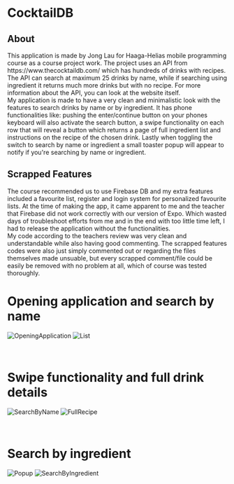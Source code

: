 # CocktailDB

<h2>About</h2>
This application is made by Jong Lau for Haaga-Helias mobile programming course as a course project work. The project uses an API from https://www.thecocktaildb.com/ which has hundreds of drinks with recipes. The API can search at maximum 25 drinks by name, while if searching using ingredient it returns much more drinks but with no recipe. For more information about the API, you can look at the website itself.

</br>
My application is made to have a very clean and minimalistic look with the features to search drinks by name or by ingredient. It has phone functionalities like: pushing the enter/continue button on your phones keyboard will also activate the search button, a swipe functionality on each row that will reveal a button which returns a page of full ingredient list and instructions on the recipe of the chosen drink. Lastly when toggling the switch to search by name or ingredient a small toaster popup will appear to notify if you're searching by name or ingredient.

</br>
<h2>Scrapped Features</h2>
The course recommended us to use Firebase DB and my extra features included a favourite list, register and login system for personalized favourite lists. At the time of making the app, it came apparent to me and the teacher that Firebase did not work correctly with our version of Expo. Which wasted days of troubleshoot efforts from me and in the end with too little time left, I had to release the application without the functionalities.

</br>
My code according to the teachers review was very clean and understandable while also having good commenting. The scrapped features codes were also just simply commented out or regarding the files themselves made unsuable, but every scrapped comment/file could be easily be removed with no problem at all, which of course was tested thoroughly.

</br>
<h1>Opening application and search by name</h1>

![OpeningApplication](readMePictures/OpeningApplication.png) ![List](readMePictures/List.png)

</br>
<h1>Swipe functionality and full drink details</h1>

![SearchByName](readMePictures/SearchByName.png) ![FullRecipe](readMePictures/FullRecipe.png)

</br>
<h1>Search by ingredient</h1>

![Popup](readMePictures/Popup.png) ![SearchByIngredient](readMePictures/SearchByIngredient.png)
